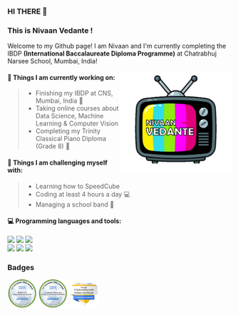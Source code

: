 ### HI THERE 👋 
### This is Nivaan Vedante !
Welcome to my Github page! I am Nivaan and I'm currently completing the IBDP __(International Baccalaureate Diploma Programme)__ at Chatrabhuj Narsee School, Mumbai, India!  

<img align="right" alt="img" src="https://github.com/NivaanVedante/projects/blob/main/tvglitch.png" width="50%" height="auto" />


#### 🎯 Things I am currently working on: 
> - Finishing my IBDP at CNS, Mumbai, India 🏫
> - Taking online courses about Data Science, Machine Learning & Computer Vision 
> - Completing my Trinity Classical Piano Diploma (Grade 8) 🎹

#### :muscle: Things I am challenging myself with:
> - Learning how to SpeedCube 
> - Coding at least 4 hours a day 💻
> - Managing a school band 🥁

#### :computer: Programming languages and tools: 
<p>
<code><img width="10%" src="https://www.vectorlogo.zone/logos/java/java-ar21.svg"></code>
<code><img width="10%" src="https://www.vectorlogo.zone/logos/python/python-ar21.svg"></code>
<code><img width="8%" src="https://www.vectorlogo.zone/logos/r-project/r-project-icon.svg"></code>
<br />
<code><img width="10%" src="https://www.vectorlogo.zone/logos/pocoo_flask/pocoo_flask-ar21.svg"></code>
<code><img width="10%" src="https://www.vectorlogo.zone/logos/mysql/mysql-ar21.svg"></code>
<code><img width="10%" src="https://www.vectorlogo.zone/logos/git-scm/git-scm-ar21.svg"></code>
</p>


### Badges
<p>
<code><img width="13%" src="https://github.com/NivaanVedante/projects/blob/main/Nivaan_Edx_%26_Coursera_Certificates%20%26%20Badges/Nivaan_Actual_Badge_Sticker_IBM_python-for-data-science-and-ai.png" height="auto"></code>
<code><img width="13%" src="https://github.com/NivaanVedante/projects/blob/main/Nivaan_Edx_%26_Coursera_Certificates%20%26%20Badges/Nivaan_Actual_Badge_Sticker_IBM_computer-vision-and-image-processing-essentials.1.png " height="auto"></code>
<code><img width="13%" src="https://github.com/NivaanVedante/projects/blob/main/Nivaan_Edx_%26_Coursera_Certificates%20%26%20Badges/Nivaan_Actual_Badge_Sticker_Google_IT_Automation_with_Python.png" height="auto"></code>


